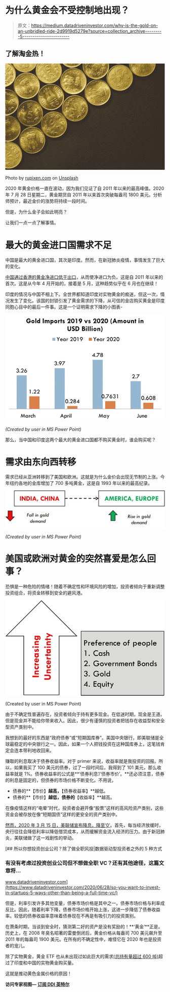 # 为什么黄金会不受控制地出现？

> 原文：<https://medium.datadriveninvestor.com/why-is-the-gold-on-an-unbridled-ride-2d9919d5279e?source=collection_archive---------5----------------------->

## 了解淘金热！

![](img/a3c72fe482825fb3f80f97c4f5bd13ea.png)

Photo by [rupixen.com](https://unsplash.com/@rupixen?utm_source=medium&utm_medium=referral) on [Unsplash](https://unsplash.com?utm_source=medium&utm_medium=referral)

2020 年黄金价格一直在波动，因为我们见证了自 2011 年以来的最高峰值。2020 年 7 月 28 日星期二，黄金期货自 2011 年以来首次突破每盎司 1800 美元。分析师预计，最近金价的涨势将持续一段时间。

但是，为什么金子会如此明亮？

让我们一点一点了解事情。

# 最大的黄金进口国需求不足

中国是最大的黄金进口国，其次是印度。然而，在新冠肺炎疫情，事情发生了巨大的变化。

[中国通过香港的黄金净进口低于出口](https://financialpost.com/pmn/business-pmn/china-becomes-net-exporter-of-gold-via-hong-kong-in-april)，从而使净进口为负。这是自 2011 年以来的首次。这是从今年 4 月开始的，接着是 5 月，这种趋势似乎在 6 月也在继续！

印度的情况与中国不相上下。全世界都知道印度对实物黄金的痴迷，但这一次，情况发生了变化。该国的封锁引发了黄金需求的下降，从可信的金店购买黄金是印度同胞心目中的最后一件事。这是一个证明需求下降的小图表-

![](img/fd9160ebf1dc8c23767821030a50a475.png)

*(Created by user in MS Power Point)*

那么，当中国和印度这两个最大的黄金进口国都不购买黄金时，谁会购买呢？

# **需求由东向西转移**

需求已经从亚洲转移到了美国和欧洲。这就是为什么金价会出现无节制的上涨。今年纽约各地的金库增加了 700 多吨黄金，这是自 1993 年以来的最高纪录。

![](img/27cbb58d3df155a1d513926819be57da.png)

*(Created by user in MS Power Point)*

# 美国或欧洲对黄金的突然喜爱是怎么回事？

恐惧是一种危险的情绪！随着不确定性和环境风险的增加，投资者倾向于重新调整投资组合，将资金转移到安全的避风港。

![](img/6b090ecd2b2f32f0f4ae1fe5d22905c1.png)

(Created by user in MS Power Point)

由于不确定性普遍存在，投资者倾向于持有更多现金。在低迷时期，现金是王道。但是现金并不能给你带来收入。因此，很少有谨慎的投资者把钱存在收益型和安全型资产类别中。

我想到的最好的东西是“政府债券”或“短期国库券”。美国中央银行，即美联储是全球最稳定的中央银行之一。因此，如果一个人把钱投资在这种国库券上，这笔钱肯定会连本带利地收回来。

赚取的利息取决于债券收益率。对于 primer 来说，收益率就是我投资的回报。所以，如果我买了 100 美元的债券，过了一段时间后，我得到了 101 美元，那么收益率就是 1%。债券收益率的公式是**‘债券利息’/‘债券市价’。**还必须注意，债券的利息是固定的，但债券的市场价格不断变化。不用说，

*   债券的**【市价】**越高，**【债券收益率】**越低。
*   债券的**【市价】**越低，债券的**【收益率】**越高。

在像疫情这样的“电晕”时代，投资者会避开像“股票”这样的高风险资产类别，这些资金会被存放在像“短期国债”这样的更安全的资产类别中。

[然而，2020 年 3 月 15 日，美联储宣布降息，降至‘0’](https://www.cnbc.com/2020/03/03/fed-cuts-rates-by-half-a-percentage-point-to-combat-coronavirus-slowdown.html)。首先，每当经济放缓时，央行往往会降低利率以降低借贷成本，从而缓解资金流入经济的压力。由于新冠肺炎，美联储做了这一戏剧性的举动。

[](https://www.datadriveninvestor.com/2020/06/28/so-you-want-to-invest-in-startups-5-ways-other-than-being-a-full-time-vc/) [## 所以你想投资创业公司？除了做全职风投|数据驱动型投资者之外的 5 种方式

### 有没有考虑过投资创业公司但不想做全职 VC？还有其他途径，这篇文章将…

www.datadriveninvestor.com](https://www.datadriveninvestor.com/2020/06/28/so-you-want-to-invest-in-startups-5-ways-other-than-being-a-full-time-vc/) 

但是，利率引发许多其他变量，债券市场价格是其中之一。债券市场价格与利率成反比。因此，随着利率下降，债券市场价格开始上涨，这进一步降低了债券收益率。较低的债券收益率意味着债券现在不再是有吸引力的投资类别。

在萧条时期，当谈到安全时，猜测第二好的资产是没有奖励的！**‘黄金’**正是。历史上，在 2008 年臭名昭著的雷曼倒闭后，黄金价格从每盎司 700 美元飙升至 2011 年的每盎司 1900 美元。在所有的不确定性中，难怪它在 2020 年也是投资者的宠儿。

除了实物黄金，黄金 ETF 也从未出现过如此巨大的需求[(总持有量超过 600 吨)](https://economictimes.indiatimes.com/markets/stocks/news/gold-funds-underpin-pandemic-price-rally-as-jewelers-vanish/articleshow/76793773.cms?from=mdr)超过了印度和中国的实物黄金购买量。

这就是推动黄色金属价格的原因！

**访问专家视图—** [**订阅 DDI 英特尔**](https://datadriveninvestor.com/ddi-intel)